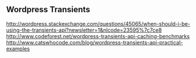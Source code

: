 Wordpress Transients
-------------------
http://wordpress.stackexchange.com/questions/45065/when-should-i-be-using-the-transients-api?newsletter=1&nlcode=23595%7c7ce8
http://www.codeforest.net/wordpress-transients-api-caching-benchmarks
http://www.catswhocode.com/blog/wordpress-transients-api-practical-examples